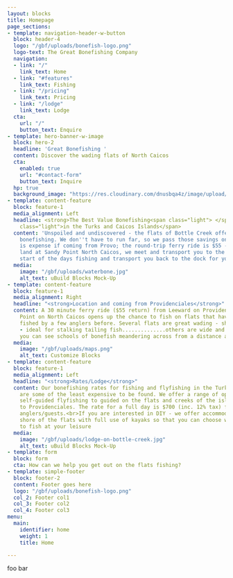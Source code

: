 ```yaml
---
layout: blocks
title: Homepage
page_sections:
- template: navigation-header-w-button
  block: header-4
  logo: "/gbf/uploads/bonefish-logo.png"
  logo-text: The Great Bonefishing Company
  navigation:
  - link: "/"
    link_text: Home
  - link: "#features"
    link_text: Fishing
  - link: "/pricing"
    link_text: Pricing
  - link: "/lodge"
    link_text: Lodge
  cta:
    url: "/"
    button_text: Enquire
- template: hero-banner-w-image
  block: hero-2
  headline: 'Great Bonefishing '
  content: Discover the wading flats of North Caicos
  cta:
    enabled: true
    url: "#contact-form"
    button_text: Inquire
  hp: true
  background_image: "https://res.cloudinary.com/dnusbqa4z/image/upload/v1596117811/hooked_knkil1.webp"
- template: content-feature
  block: feature-1
  media_alignment: Left
  headline: <strong>The Best Value Bonefishing<span class="light"> </span></strong><span
    class="light">in the Turks and Caicos Islands</span>
  content: 'Unspoiled and undiscovered - the flats of Bottle Creek offer world-class
    bonefishing. We don''t have to run far, so we pass those savings on to you. There
    is expense if coming from Provo; the round-trip ferry ride is $55 - but once you
    land at Sandy Point North Caicos, we meet and transport you to the lodge for the
    start of the days fishing and transport you back to the dock for your return trip.<br><br> '
  media:
    image: "/gbf/uploads/waterbone.jpg"
    alt_text: uBuild Blocks Mock-Up
- template: content-feature
  block: feature-1
  media_alignment: Right
  headline: "<strong>Location and coming from Providenciales</strong>"
  content: A 30 minute ferry ride ($55 return) from Leeward on Providenciales to Sandy
    Point on North Caicos opens up the chance to fish on flats that have only been
    fished by a few anglers before. Several flats are great wading - shallow and firm
    - ideal for stalking tailing fish..............others are wide and sandy so that
    you can see schools of bonefish meandering across from a distance away.
  media:
    image: "/gbf/uploads/maps.png"
    alt_text: Customize Blocks
- template: content-feature
  block: feature-1
  media_alignment: Left
  headline: "<strong>Rates/Lodge</strong>"
  content: Our bonefishing rates for fishing and flyfishing in the Turks and Caicos
    are some of the least expensive to be found. We offer a range of options from
    self-guided flyfishing to guided on the flats and creeks of the islands contiguous
    to Providenciales. The rate for a full day is $700 (inc. 12% tax) for up to two
    anglers/guests.<br>If you are interested in DIY - we offer accommodation on the
    shore of the flats with full use of kayaks so that you can choose where and when
    to fish at your leisure
  media:
    image: "/gbf/uploads/lodge-on-bottle-creek.jpg"
    alt_text: uBuild Blocks Mock-Up
- template: form
  block: form
  cta: How can we help you get out on the flats fishing?
- template: simple-footer
  block: footer-2
  content: Footer goes here
  logo: "/gbf/uploads/bonefish-logo.png"
  col_2: Footer col1
  col_3: Footer col2
  col_4: Footer col3
menu:
  main:
    identifier: home
    weight: 1
    title: Home

---
```

foo bar